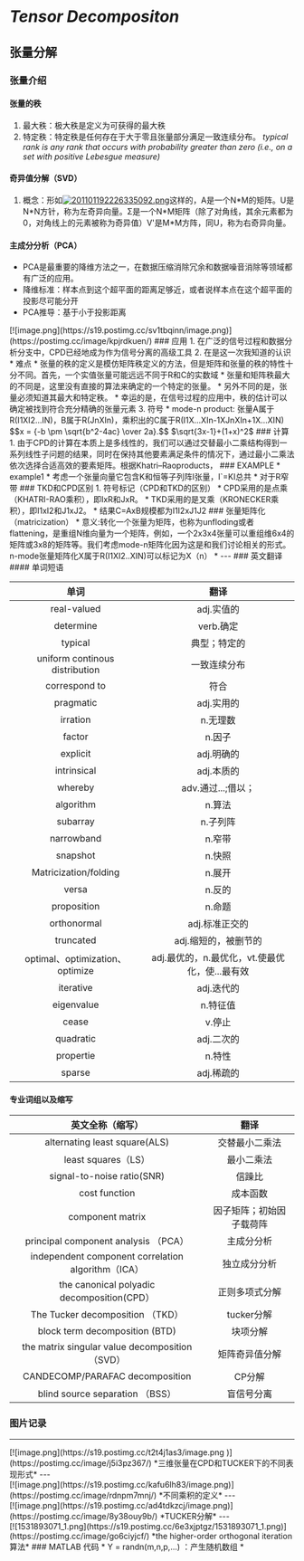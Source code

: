 # *Tensor Decompositon*
## 张量分解
### 张量介绍
#### 张量的秩
1. 最大秩：极大秩是定义为可获得的最大秩
2. 特定秩：特定秩是任何存在于大于零且张量部分满足一致连续分布。
*typical rank is
any rank that occurs with probability greater than zero (i.e., on a set with positive
Lebesgue measure)*
#### 奇异值分解（SVD）
1. 概念：形如[![201101192226335092.png](https://s19.postimg.cc/5w98n4pxv/201101192226335092.png)](https://postimg.cc/image/nz2beclsf/)这样的，A是一个N\*M的矩阵。U是N\*N方针，称为左奇异向量。Σ是一个N\*M矩阵（除了对角线，其余元素都为0，对角线上的元素被称为奇异值）V'是M\*M方阵，同U，称为右奇异向量。
#### 主成分分析（PCA）
* PCA是最重要的降维方法之一，在数据压缩消除冗余和数据噪音消除等领域都有广泛的应用。
* 降维标准：样本点到这个超平面的距离足够近，或者说样本点在这个超平面的投影尽可能分开
* PCA推导：基于小于投影距离
<div>[![image.png](https://s19.postimg.cc/sv1tbqinn/image.png)](https://postimg.cc/image/kpjrdkuen/)
### 应用
1. 在广泛的信号过程和数据分析分支中，CPD已经地成为作为信号分离的高级工具
2. 在是这一次我知道的认识
	* 难点
		* 张量的秩的定义是模仿矩阵秩定义的方法，但是矩阵和张量的秩的特性十分不同。首先，一个实值张量可能远远不同于R和C的实数域
		* 张量和矩阵秩最大的不同是，这里没有直接的算法来确定的一个特定的张量。
		* 另外不同的是，张量必须知道其最大和特定秩。
	* 幸运的是，在信号过程的应用中，秩的估计可以确定被找到符合充分精确的张量元素
3. 符号
	* mode-n product: 张量A属于R(I1XI2...IN)，B属于R(JnXIn)，乘积出的C属于R(I1X...XIn-1XJnXIn+1X...XIN)
$$x = {-b \pm \sqrt{b^2-4ac} \over 2a}.$$
$\sqrt{3x-1}+(1+x)^2$
### 计算
1. 由于CPD的计算在本质上是多线性的，我们可以通过交替最小二乘结构得到一系列线性子问题的结果，同时在保持其他要素满足条件的情况下，通过最小二乘法依次选择合适高效的要素矩阵。根据Khatri–Raoproducts，
### EXAMPLE
* example1
	* 考虑一个张量向量它包含K和恒等子列阵I张量，I`=KI总共
	* 对于R窄带
### TKD和CPD区别
1. 符号标记（CPD和TKD的区别）
	* CPD采用的是点乘（KHATRI-RAO乘积），即IxR和JxR。
	* TKD采用的是叉乘（KRONECKER乘积），即I1xI2和J1xJ2。
	* 结果C=AxB规模都为I1I2xJ1J2
### 张量矩阵化（matricization）
* 意义:转化一个张量为矩阵，也称为unfloding或者flattening，是重组N维向量为一个矩阵，例如，一个2x3x4张量可以重组维6x4的矩阵或3x8的矩阵等。我们考虑mode-n矩阵化因为这是和我们讨论相关的形式。n-mode张量矩阵化X属于R(I1XI2..XIN)可以标记为X（n）
* 		 
---
### 英文翻译
#### 单词短语
	
|单词|翻译|
| :-: | :-: |
|real-valued| adj.实值的|
|determine  |verb.确定|
|typical |典型；特定的|
|uniform continous distribution| 一致连续分布|
|correspond to |符合|
|pragmatic |adj.实用的|
|irration |n.无理数|
|factor |n.因子|
|explicit |adj.明确的|
|intrinsical |adj.本质的|
|whereby |adv.通过...;借以；|
|algorithm |n.算法|
|subarray |n.子列阵|
|narrowband| n.窄带|
|snapshot |n.快照|
|Matricization/folding |n.展开|
|versa |n.反的|
|proposition |n.命题|
|orthonormal |adj.标准正交的
|truncated|adj.缩短的，被删节的|
|optimal、optimization、optimize|adj.最优的，n.最优化，vt.使最优化，使...最有效|
|iterative|adj.迭代的|
|eigenvalue|n.特征值|
|cease|v.停止|
|quadratic|adj.二次的|
|propertie|n.特性|
|sparse|adj.稀疏的|

#### 专业词组以及缩写
|英文全称（缩写）|翻译|
| :-: | :-: |
|alternating least square(ALS)| 交替最小二乘法|
|least squares（LS）|最小二乘法|
|signal-to-noise ratio(SNR) |信躁比|
|cost function |成本函数|
|component matrix| 因子矩阵；初始因子载荷阵|
|principal component analysis （PCA）|主成分分析|
|independent component correlation algorithm（ICA）| 独立成分分析|
|the canonical polyadic decomposition(CPD）|正则多项式分解|
|The Tucker decomposition （TKD）|tucker分解|
|block term decomposition (BTD) |块项分解|
|the matrix singular value decomposition（SVD）|矩阵奇异值分解|
|CANDECOMP/PARAFAC decomposition |CP分解|
|blind source separation （BSS）|盲信号分离|

### 图片记录
---
<div>
[![image.png](https://s19.postimg.cc/t2t4j1as3/image.png )](https://postimg.cc/image/j5i3pz367/)      
*三维张量在CPD和TUCKER下的不同表现形式*    
---
<div>
[![image.png](https://s19.postimg.cc/kafu6lh83/image.png)](https://postimg.cc/image/rdnpm7mnj/)  
*不同乘积的定义*  
---
<div>
[![image.png](https://s19.postimg.cc/ad4tdkzcj/image.png)](https://postimg.cc/image/8y38ouy9b/)  
*TUCKER分解*  
---
<div>
[![1531893071_1.png](https://s19.postimg.cc/6e3xjptgz/1531893071_1.png)](https://postimg.cc/image/go6ciyjcf/)  
*the higher-order orthogonal iteration算法*
### MATLAB 代码
	* Y = randn(m,n,p,...) ：产生随机数组
	* 
